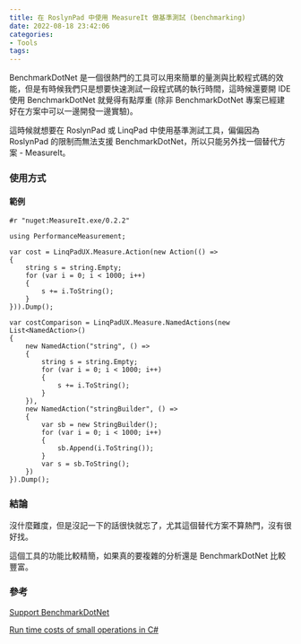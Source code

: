 ```yaml
---
title: 在 RoslynPad 中使用 MeasureIt 做基準測試 (benchmarking)
date: 2022-08-18 23:42:06
categories:
- Tools
tags:
---
```


BenchmarkDotNet 是一個很熱門的工具可以用來簡單的量測與比較程式碼的效能，但是有時候我們只是想要快速測試一段程式碼的執行時間，這時候還要開 IDE 使用 BenchmarkDotNet 就覺得有點厚重 (除非 BenchmarkDotNet 專案已經建好在方案中可以一邊開發一邊實驗)。  

這時候就想要在 RoslynPad 或 LinqPad 中使用基準測試工具，偏偏因為 RoslynPad 的限制而無法支援 BenchmarkDotNet，所以只能另外找一個替代方案 - MeasureIt。

<!--more-->

### 使用方式
#### 範例
```
#r "nuget:MeasureIt.exe/0.2.2"

using PerformanceMeasurement;

var cost = LinqPadUX.Measure.Action(new Action(() =>
{
    string s = string.Empty;
    for (var i = 0; i < 1000; i++)
    {
        s += i.ToString();
    }
})).Dump();

var costComparison = LinqPadUX.Measure.NamedActions(new List<NamedAction>()
{
    new NamedAction("string", () =>
    {
        string s = string.Empty;
        for (var i = 0; i < 1000; i++)
        {
            s += i.ToString();
        }
    }),
    new NamedAction("stringBuilder", () =>
    {
        var sb = new StringBuilder();
        for (var i = 0; i < 1000; i++)
        {
            sb.Append(i.ToString());
        }
        var s = sb.ToString();
    })
}).Dump();
```

### 結論
沒什麼難度，但是沒記一下的話很快就忘了，尤其這個替代方案不算熱門，沒有很好找。  

這個工具的功能比較精簡，如果真的要複雜的分析還是 BenchmarkDotNet 比較豐富。

### 參考
[Support BenchmarkDotNet](https://github.com/roslynpad/roslynpad/issues/118#issuecomment-403788063)  

[Run time costs of small operations in C#](http://ig2600.blogspot.com/2012/12/run-time-costs-of-small-operations-in-c.html)  